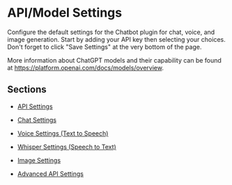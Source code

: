# API/Model Settings

Configure the default settings for the Chatbot plugin for chat, voice, and image generation. Start by adding your API key then selecting your choices. Don't forget to click "Save Settings" at the very bottom of the page.

More information about ChatGPT models and their capability can be found at https://platform.openai.com/docs/models/overview.

## Sections

- [API Settings](api-settings.md)

- [Chat Settings](chat-settings.md)

- [Voice Settings (Text to Speech)](voice-settings.md)

- [Whisper Settings (Speech to Text)](whisper-setting.md)

- [Image Settings](image-settings.md)

- [Advanced API Settings](advanced-api-settings)




